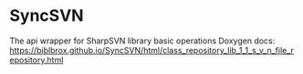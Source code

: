 # SyncSVN
The api wrapper for SharpSVN library basic operations
Doxygen docs: https://biblbrox.github.io/SyncSVN/html/class_repository_lib_1_1_s_v_n_file_repository.html
